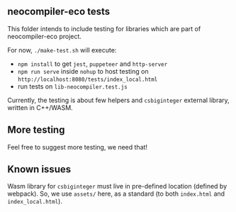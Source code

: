 ## neocompiler-eco tests

This folder intends to include testing for libraries which are part of neocompiler-eco project.

For now, `./make-test.sh` will execute:

- `npm install` to get `jest`, `puppeteer` and `http-server`
- `npm run serve` inside `nohup` to host testing on `http://localhost:8080/tests/index_local.html`
- run tests on `lib-neocompiler.test.js`

Currently, the testing is about few helpers and `csbiginteger` external library, written in C++/WASM.

## More testing

Feel free to suggest more testing, we need that!

## Known issues

Wasm library for `csbiginteger` must live in pre-defined location (defined by webpack).
So, we use `assets/` here, as a standard (to both `index.html` and `index_local.html`).

